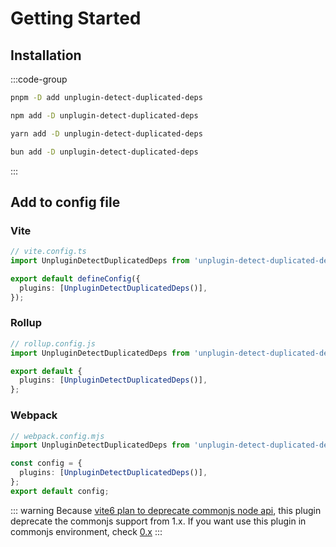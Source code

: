 # Getting Started

## Installation

:::code-group

```sh [pnpm]
pnpm -D add unplugin-detect-duplicated-deps
```

```sh [npm]
npm add -D unplugin-detect-duplicated-deps
```

```sh [yarn]
yarn add -D unplugin-detect-duplicated-deps
```

```sh [bun]
bun add -D unplugin-detect-duplicated-deps
```

:::

## Add to config file

### Vite

```ts
// vite.config.ts
import UnpluginDetectDuplicatedDeps from 'unplugin-detect-duplicated-deps/vite';

export default defineConfig({
  plugins: [UnpluginDetectDuplicatedDeps()],
});
```

### Rollup

```ts
// rollup.config.js
import UnpluginDetectDuplicatedDeps from 'unplugin-detect-duplicated-deps/rollup';

export default {
  plugins: [UnpluginDetectDuplicatedDeps()],
};
```

### Webpack

```ts
// webpack.config.mjs
import UnpluginDetectDuplicatedDeps from 'unplugin-detect-duplicated-deps/webpack';

const config = {
  plugins: [UnpluginDetectDuplicatedDeps()],
};
export default config;
```

::: warning
Because [vite6 plan to deprecate commonjs node api](https://vitejs.dev/guide/troubleshooting.html#vite-cjs-node-api-deprecated), this plugin deprecate the commonjs support from 1.x. If you want use this plugin in commonjs environment, check [0.x](https://github.com/tjx666/unplugin-detect-duplicated-deps/tree/0.x)
:::
